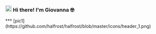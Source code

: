 <h3><img src = "https://raw.githubusercontent.com/MartinHeinz/MartinHeinz/master/wave.gif" width = 20px> Hi there! I'm Giovanna 🤓</h3>
***
[pic1](https://github.com/halfrost/halfrost/blob/master/icons/header_1.png)
